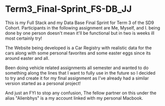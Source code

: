 # Term3_Final-Sprint_FS-DB_JJ
This is my Full Stack and my Data Base Final Sprint for Term 3 of the SD9 Cohort. Participants in the following assignment are Me, Myself, and I. being done by one person doesn't mean it'll be functional but in two is weeks ill most certainly try!

The Website being developed is a Car Registry with realistic data for the cars along with some personal favorites and some easter eggs since its around easter and all.

Been doing vehicle related assignments all semester and wanted to do something along the lines that I want to fully use in the future so I decided to try and create it for my final assignment as I've already had a similar version started as a personal project!

And just an FYI to stop any confusion, The fellow partner on this under the alias "Alienbhys" is a my account linked with my personal Macbook.

